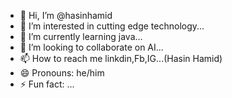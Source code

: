 - 👋 Hi, I’m @hasinhamid
- 👀 I’m interested in cutting edge technology...
- 🌱 I’m currently learning java...
- 💞️ I’m looking to collaborate on AI...
- 📫 How to reach me linkdin,Fb,IG...(Hasin Hamid)
- 😄 Pronouns: he/him
- ⚡ Fun fact: ...

<!---
hasinhamid/hasinhamid is a ✨ special ✨ repository because its `README.md` (this file) appears on your GitHub profile.
You can click the Preview link to take a look at your changes.
--->
